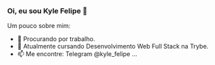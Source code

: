### Oi, eu sou Kyle Felipe 👋

Um pouco sobre mim:

- 🔭 Procurando por trabalho.
- 🌱 Atualmente cursando Desenvolvimento Web Full Stack na Trybe.
- 📫 Me encontre: Telegram @kyle_felipe ...
